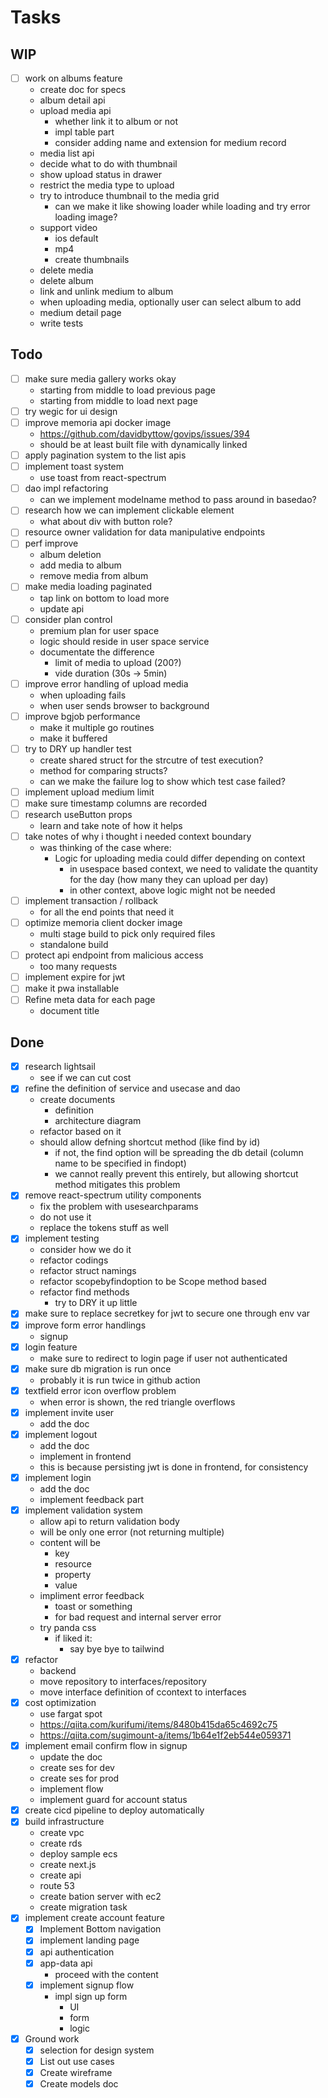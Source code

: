 # Tasks
## WIP
- [ ] work on albums feature
    - create doc for specs
    - album detail api
    - upload media api
        - whether link it to album or not
        - impl table part
        - consider adding name and extension for medium record
    - media list api
    - decide what to do with thumbnail
    - show upload status in drawer
    - restrict the media type to upload
    - try to introduce thumbnail to the media grid
        - can we make it like showing loader while loading and try error loading image?
    - support video
        - ios default
        - mp4
        - create thumbnails
    - delete media
    - delete album
    - link and unlink medium to album
    - when uploading media, optionally user can select album to add
    - medium detail page
    - write tests

## Todo
- [ ] make sure media gallery works okay
    - starting from middle to load previous page
    - starting from middle to load next page
- [ ] try wegic for ui design
- [ ] improve memoria api docker image
    - https://github.com/davidbyttow/govips/issues/394
    - should be at least built file with dynamically linked
- [ ] apply pagination system to the list apis
- [ ] implement toast system
    - use toast from react-spectrum
- [ ] dao impl refactoring
    - can we implement modelname method to pass around in basedao?
- [ ] research how we can implement clickable element
    - what about div with button role?
- [ ] resource owner validation for data manipulative endpoints
- [ ] perf improve
    - album deletion
    - add media to album
    - remove media from album
- [ ] make media loading paginated
    - tap link on bottom to load more
    - update api
- [ ] consider plan control
    - premium plan for user space
    - logic should reside in user space service
    - documentate the difference
        - limit of media to upload (200?)
        - vide duration (30s -> 5min)
- [ ] improve error handling of upload media
    - when uploading fails
    - when user sends browser to background
- [ ] improve bgjob performance
    - make it multiple go routines
    - make it buffered
- [ ] try to DRY up handler test
    - create shared struct for the strcutre of test execution?
    - method for comparing structs?
    - can we make the failure log to show which test case failed?
- [ ] implement upload medium limit
- [ ] make sure timestamp columns are recorded
- [ ] research useButton props
    - learn and take note of how it helps
- [ ] take notes of why i thought i needed context boundary
    - was thinking of the case where:
        - Logic for uploading media could differ depending on context
            - in usespace based context, we need to validate the quantity for the day (how many they can upload per day)
            - in other context, above logic might not be needed
- [ ] implement transaction / rollback
    - for all the end points that need it
- [ ] optimize memoria client docker image
    - multi stage build to pick only required files
    - standalone build
- [ ] protect api endpoint from malicious access
    - too many requests
- [ ] implement expire for jwt
- [ ] make it pwa installable
- [ ] Refine meta data for each page
    - document title

## Done
- [x] research lightsail
    - see if we can cut cost
- [x] refine the definition of service and usecase and dao
    - create documents
        - definition
        - architecture diagram
    - refactor based on it
    - should allow defning shortcut method (like find by id)
        - if not, the find option will be spreading the db detail (column name to be specified in findopt)
        - we cannot really prevent this entirely, but allowing shortcut method mitigates this problem
- [x] remove react-spectrum utility components
    - fix the problem with usesearchparams
    - do not use it
    - replace the tokens stuff as well
- [x] implement testing
    - consider how we do it
    - refactor codings
    - refactor struct namings
    - refactor scopebyfindoption to be Scope method based
    - refactor find methods
        - try to DRY it up little
- [x] make sure to replace secretkey for jwt to secure one through env var
- [x] improve form error handlings
    - signup
- [x] login feature
    - make sure to redirect to login page if user not authenticated
- [x] make sure db migration is run once
    - probably it is run twice in github action
- [x] textfield error icon overflow problem
    - when error is shown, the red triangle overflows
- [x] implement invite user
    - add the doc
- [x] implement logout
    - add the doc
    - implement in frontend
    - this is because persisting jwt is done in frontend, for consistency
- [x] implement login
    - add the doc
    - implement feedback part
- [x] implement validation system
    - allow api to return validation body
    - will be only one error (not returning multiple)
    - content will be
        - key
        - resource
        - property
        - value
    - impliment error feedback
        - toast or something
        - for bad request and internal server error
    - try panda css
        - if liked it:
            - say bye bye to tailwind
- [x] refactor
    - backend
    - move repository to interfaces/repository
    - move interface definition of ccontext to interfaces
- [x] cost optimization
    - use fargat spot
    - https://qiita.com/kurifumi/items/8480b415da65c4692c75
    - https://qiita.com/sugimount-a/items/1b64e1f2eb544e059371
- [x] implement email confirm flow in signup
    - update the doc
    - create ses for dev
    - create ses for prod
    - implement flow
    - implement guard for account status
- [x] create cicd pipeline to deploy automatically
- [x] build infrastructure
    - create vpc
    - create rds
    - deploy sample ecs
    - create next.js
    - create api
    - route 53
    - create bation server with ec2
    - create migration task
- [x] implement create account feature
    - [x] Implement Bottom navigation
    - [x] implement landing page
    - [x] api authentication
    - [x] app-data api
        - proceed with the content
    - [x] implement signup flow
        - impl sign up form
            - UI
            - form
            - logic
- [x] Ground work
    - [x] selection for design system
    - [x] List out use cases
    - [x] Create wireframe
    - [x] Create models doc
